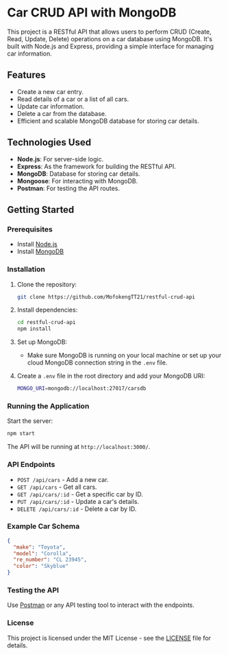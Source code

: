 # Car CRUD API with MongoDB

This project is a RESTful API that allows users to perform CRUD (Create, Read, Update, Delete) operations on a car database using MongoDB. It's built with Node.js and Express, providing a simple interface for managing car information.

## Features

- Create a new car entry.
- Read details of a car or a list of all cars.
- Update car information.
- Delete a car from the database.
- Efficient and scalable MongoDB database for storing car details.

## Technologies Used

- **Node.js**: For server-side logic.
- **Express**: As the framework for building the RESTful API.
- **MongoDB**: Database for storing car details.
- **Mongoose**: For interacting with MongoDB.
- **Postman**: For testing the API routes.

## Getting Started

### Prerequisites

- Install [Node.js](https://nodejs.org/)
- Install [MongoDB](https://www.mongodb.com/try/download/community)

### Installation

1. Clone the repository:
   ```bash
   git clone https://github.com/MofokengTT21/restful-crud-api
   ```
   
2. Install dependencies:
   ```bash
   cd restful-crud-api
   npm install
   ```

3. Set up MongoDB:
   - Make sure MongoDB is running on your local machine or set up your cloud MongoDB connection string in the `.env` file.

4. Create a `.env` file in the root directory and add your MongoDB URI:
   ```bash
   MONGO_URI=mongodb://localhost:27017/carsdb
   ```

### Running the Application

Start the server:

```bash
npm start
```

The API will be running at `http://localhost:3000/`.

### API Endpoints

- `POST /api/cars` - Add a new car.
- `GET /api/cars` - Get all cars.
- `GET /api/cars/:id` - Get a specific car by ID.
- `PUT /api/cars/:id` - Update a car's details.
- `DELETE /api/cars/:id` - Delete a car by ID.

### Example Car Schema

```json
{
  "make": "Toyota",
  "model": "Corolla",
  "re_number": "CL 23945",
  "color": "Skyblue"
}
```

### Testing the API

Use [Postman](https://www.postman.com/) or any API testing tool to interact with the endpoints.

### License

This project is licensed under the MIT License - see the [LICENSE](LICENSE) file for details.
